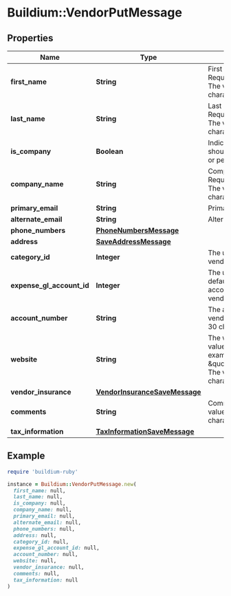 # Buildium::VendorPutMessage

## Properties

| Name | Type | Description | Notes |
| ---- | ---- | ----------- | ----- |
| **first_name** | **String** | First name of the vendor. Required if &#x60;IsCompany&#x60; is &#x60;false&#x60;. The value cannot exceed 127 characters. | [optional] |
| **last_name** | **String** | Last name of the vendor. Required if &#x60;IsCompany&#x60; is &#x60;false&#x60;. The value cannot exceed 127 characters. | [optional] |
| **is_company** | **Boolean** | Indicates whether the vendor should be considered a company or person. |  |
| **company_name** | **String** | Company name of the vendor. Required if &#x60;IsCompany&#x60; is &#x60;true&#x60;. The value cannot exceed 127 characters. | [optional] |
| **primary_email** | **String** | Primary email for the vendor. | [optional] |
| **alternate_email** | **String** | Alternate email for the vendor. | [optional] |
| **phone_numbers** | [**PhoneNumbersMessage**](PhoneNumbersMessage.md) |  | [optional] |
| **address** | [**SaveAddressMessage**](SaveAddressMessage.md) |  | [optional] |
| **category_id** | **Integer** | The unique identifier of the vendor category. |  |
| **expense_gl_account_id** | **Integer** | The unique identifier of the default expense general ledger account to associate with the vendor. | [optional] |
| **account_number** | **String** | The account number of the vendor. The value cannot exceed 30 characters. | [optional] |
| **website** | **String** | The website of the vendor. The value must be a valid URL. For example \&quot;http://www.example.com\&quot;. The value cannot exceed 100 characters. | [optional] |
| **vendor_insurance** | [**VendorInsuranceSaveMessage**](VendorInsuranceSaveMessage.md) |  | [optional] |
| **comments** | **String** | Comments about the vendor. The value cannot exceed 65,535 characters. | [optional] |
| **tax_information** | [**TaxInformationSaveMessage**](TaxInformationSaveMessage.md) |  | [optional] |

## Example

```ruby
require 'buildium-ruby'

instance = Buildium::VendorPutMessage.new(
  first_name: null,
  last_name: null,
  is_company: null,
  company_name: null,
  primary_email: null,
  alternate_email: null,
  phone_numbers: null,
  address: null,
  category_id: null,
  expense_gl_account_id: null,
  account_number: null,
  website: null,
  vendor_insurance: null,
  comments: null,
  tax_information: null
)
```

